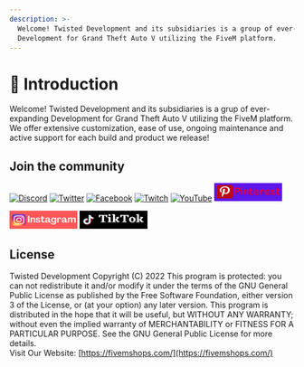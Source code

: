 ```yaml
---
description: >-
  Welcome! Twisted Development and its subsidiaries is a group of ever-expanding
  Development for Grand Theft Auto V utilizing the FiveM platform.
---
```


# 👋 Introduction



Welcome! Twisted Development and its subsidiaries is a grup of ever-expanding Development for Grand Theft Auto V utilizing the FiveM platform. We offer extensive customization, ease of use, ongoing maintenance and active support for each build and product we release!

## Join the community

[![Discord](https://img.shields.io/badge/Discord-%237289DA.svg?style=for-the-badge\&logo=discord\&logoColor=white)](https://discord.com/invite/ep8BJVa8g8) [![Twitter](https://img.shields.io/badge/Twitter-%231DA1F2.svg?style=for-the-badge\&logo=Twitter\&logoColor=white)](https://twitter.com/TwistedDevelop6) [![Facebook](https://img.shields.io/badge/Facebook-%231877F2.svg?style=for-the-badge\&logo=Facebook\&logoColor=white)](https://www.facebook.com/profile.php?id=100086499195173) [![Twitch](https://img.shields.io/badge/Twitch-%239146FF.svg?style=for-the-badge\&logo=Twitch\&logoColor=white)](https://www.twitch.tv/bs1797) [![YouTube](https://img.shields.io/badge/YouTube-%23FF0000.svg?style=for-the-badge\&logo=YouTube\&logoColor=white)](https://www.youtube.com/channel/UCLmbv1M2hofH2ohFHdwzzrQ) [![Guilded](<.gitbook/assets/Add a heading(4)(1).png>)](https://www.pinterest.com/twisteddevelopmentllc/)

&#x20;[![Facebook](<.gitbook/assets/Add a heading(2)(1).png>)](https://www.instagram.com/twisteddevelopmentllc/) [![YouTube](<.gitbook/assets/Add a heading(1).png>)](https://www.tiktok.com/@twisteddevelopment)

## License

Twisted Development Copyright (C) 2022 This program is protected: you can not redistribute it and/or modify it under the terms of the GNU General Public License as published by the Free Software Foundation, either version 3 of the License, or (at your option) any later version. This program is distributed in the hope that it will be useful, but WITHOUT ANY WARRANTY; without even the implied warranty of MERCHANTABILITY or FITNESS FOR A PARTICULAR PURPOSE. See the GNU General Public License for more details.\
Visit Our Website: [https://fivemshops.com/](https://fivemshops.com/)
